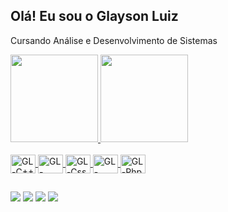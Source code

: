 ## Olá! Eu sou o Glayson Luiz

Cursando Análise e Desenvolvimento de Sistemas

<div>
    <a href="https://github.com/GlaysonLuiz1">
    <img height="140em" src="https://github-readme-stats.vercel.app/api?username=glaysonluiz1&show_icons=true&theme=dark&include_all_commits=true&count_private=true"/>
    <img  height="140em" src="https://github-readme-stats.vercel.app/api/top-langs/?username=glaysonluiz1&layout=compac&langs_count=16&theme=dark"/>
</div>
  
<div style=display: inline_block"><br>
    <img align="center" alt="GL-C++" height="30" width="40" src="https://cdn.jsdelivr.net/gh/devicons/devicon/icons/cplusplus/cplusplus-original.svg" />
    <img align="center" alt="GL-Html" height="30" width="40" src="https://cdn.jsdelivr.net/gh/devicons/devicon/icons/html5/html5-original.svg" />
    <img align="center" alt="GL-Css" height="30" width="40" src="https://cdn.jsdelivr.net/gh/devicons/devicon/icons/css3/css3-original.svg" />
    <img align="center" alt="GL-JavaScript" height="30" width="40" src="https://cdn.jsdelivr.net/gh/devicons/devicon/icons/javascript/javascript-original.svg" />
    <img align="center" alt="GL-Php" height="30" width="40" src="https://cdn.jsdelivr.net/gh/devicons/devicon/icons/php/php-original.svg" />
</div>

##

<div>
    <a href="https://twitter.com/GlaysonLuiz1" target="_blank"><img src="https://img.shields.io/badge/Twitter-1DA1F2?style=for-the-badge&logo=twitter&logoColor=white" target=_blank"></a>
    <a href="https://www.instagram.com/glaysonluiz1/" target="_blank"><img src="https://img.shields.io/badge/Instagram-E4405F?style=for-the-badge&logo=instagram&logoColor=white" target=_blank"></a>
    <a href="mailto:GlaysonLuiz1@gmail.com" target="_blank"><img src="https://img.shields.io/badge/Gmail-D14836?style=for-the-badge&logo=gmail&logoColor=white" target=_blank"></a>
    <a href="https://www.linkedin.com/in/glayson-luiz-a938b21b5" target="_blank"><img src="https://img.shields.io/badge/LinkedIn-0077B5?style=for-the-badge&logo=linkedin&logoColor=white" target=_blank"></a>
</div>
